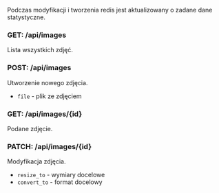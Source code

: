 Podczas modyfikacji i tworzenia redis jest aktualizowany o zadane dane statystyczne.
### GET: /api/images
Lista wszystkich zdjęć.
### POST: /api/images
Utworzenie nowego zdjęcia.
- `file` - plik ze zdjęciem
### GET: /api/images/{id}
Podane zdjęcie.
### PATCH: /api/images/{id}
Modyfikacja zdjęcia.
- `resize_to` - wymiary docelowe
- `convert_to` - format docelowy

